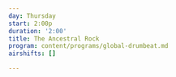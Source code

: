 ```yaml
---
day: Thursday
start: 2:00p
duration: '2:00'
title: The Ancestral Rock
program: content/programs/global-drumbeat.md
airshifts: []

---
```

